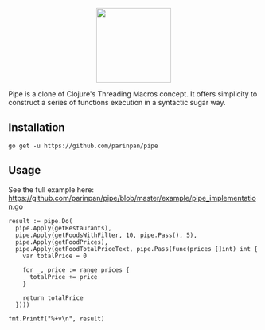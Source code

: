 <p align="center"> 
	<img src="https://user-images.githubusercontent.com/14908455/107840608-caf6a700-6de6-11eb-813d-24dbc1e63981.png" width="150"/>
</p>

Pipe is a clone of Clojure's Threading Macros concept. It offers simplicity to construct a series of functions execution in a syntactic sugar way.

## Installation
```
go get -u https://github.com/parinpan/pipe
```

## Usage
See the full example here: https://github.com/parinpan/pipe/blob/master/example/pipe_implementation.go
```golang
result := pipe.Do(
  pipe.Apply(getRestaurants),
  pipe.Apply(getFoodsWithFilter, 10, pipe.Pass(), 5),
  pipe.Apply(getFoodPrices),
  pipe.Apply(getFoodTotalPriceText, pipe.Pass(func(prices []int) int {
    var totalPrice = 0

    for _, price := range prices {
      totalPrice += price
    }

    return totalPrice
  })))

fmt.Printf("%+v\n", result)
```
